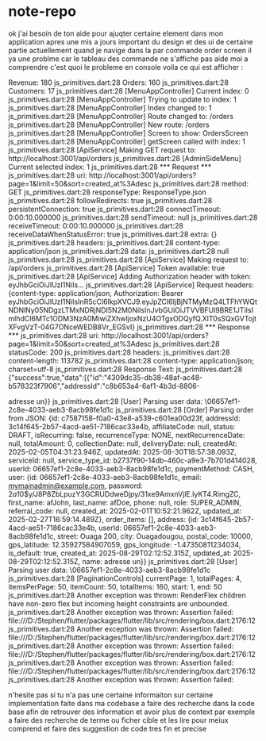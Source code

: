 # note-repo


ok j'ai besoin de ton aide pour ajuqter certaine element dans mon application apres une mis a jours important du design et des ui de certaine partie actuellement quand je navige dans la par commande order screen il ya une problme car le tableau des commande ne s'affiche pas aide moi a comprendre c'est quoi le probleme en console voila ce qui est afficher : 



Revenue: 180
js_primitives.dart:28 Orders: 160
js_primitives.dart:28 Customers: 17
js_primitives.dart:28 [MenuAppController] Current index: 0
js_primitives.dart:28 [MenuAppController] Trying to update to index: 1
js_primitives.dart:28 [MenuAppController] Index changed to: 1
js_primitives.dart:28 [MenuAppController] Route changed to: /orders
js_primitives.dart:28 [MenuAppController] New route: /orders
js_primitives.dart:28 [MenuAppController] Screen to show: OrdersScreen
js_primitives.dart:28 [MenuAppController] getScreen called with index: 1
js_primitives.dart:28 [ApiService] Making GET request to: http://localhost:3001/api/orders
js_primitives.dart:28 [AdminSideMenu] Current selected index: 1
js_primitives.dart:28 *** Request ***
js_primitives.dart:28 uri: http://localhost:3001/api/orders?page=1&limit=50&sort=created_at%3Adesc
js_primitives.dart:28 method: GET
js_primitives.dart:28 responseType: ResponseType.json
js_primitives.dart:28 followRedirects: true
js_primitives.dart:28 persistentConnection: true
js_primitives.dart:28 connectTimeout: 0:00:10.000000
js_primitives.dart:28 sendTimeout: null
js_primitives.dart:28 receiveTimeout: 0:00:10.000000
js_primitives.dart:28 receiveDataWhenStatusError: true
js_primitives.dart:28 extra: {}
js_primitives.dart:28 headers:
js_primitives.dart:28  content-type: application/json
js_primitives.dart:28 data:
js_primitives.dart:28 null
js_primitives.dart:28 
js_primitives.dart:28 [ApiService] Making request to: /api/orders
js_primitives.dart:28 [ApiService] Token available: true
js_primitives.dart:28 [ApiService] Adding Authorization header with token: eyJhbGciOiJIUzI1NiIs...
js_primitives.dart:28 [ApiService] Request headers: {content-type: application/json, Authorization: Bearer eyJhbGciOiJIUzI1NiIsInR5cCI6IkpXVCJ9.eyJpZCI6IjBjNTMyMzQ4LTFhYWQtNDNlNy05NDgzLTMxNDRjNDI5N2M0NiIsInJvbGUiOiJTVVBFUl9BRE1JTiIsImlhdCI6MTc1ODM3NzA0MiwiZXhwIjoxNzU4OTgxODQyfQ.XlT0sSQxGVTojtXFvgVzT-04G7ONceWEDB8Vr_EGSvI}
js_primitives.dart:28 *** Response ***
js_primitives.dart:28 uri: http://localhost:3001/api/orders?page=1&limit=50&sort=created_at%3Adesc
js_primitives.dart:28 statusCode: 200
js_primitives.dart:28 headers:
js_primitives.dart:28  content-length: 113782
js_primitives.dart:28  content-type: application/json; charset=utf-8
js_primitives.dart:28 Response Text:
js_primitives.dart:28 {"success":true,"data":[{"id":"4309dc35-db38-48af-ac48-b578323f7906","addressId":"c8b653a4-6af1-4b3d-8806-

adresse un}}
js_primitives.dart:28 [User] Parsing user data: \06657ef1-2c8e-4033-aeb3-8acb98fe1d1c
js_primitives.dart:28 [Order] Parsing order from JSON: {id: c7587158-f0a0-43e8-a539-c601ea00d23f, addressId: 3c14f645-2b57-4acd-ae51-7186cac33e4b, affiliateCode: null, status: DRAFT, isRecurring: false, recurrenceType: NONE, nextRecurrenceDate: null, totalAmount: 0, collectionDate: null, deliveryDate: null, createdAt: 2025-02-05T04:31:23.946Z, updatedAt: 2025-08-30T18:57:38.093Z, serviceId: null, service_type_id: b2737f90-14db-460c-a9e3-7b701d414028, userId: 06657ef1-2c8e-4033-aeb3-8acb98fe1d1c, paymentMethod: CASH, user: {id: 06657ef1-2c8e-4033-aeb3-8acb98fe1d1c, email: mymainadmin@example.com, password: $2a$10$y/J8P8ZbLpuzY3GCRUDdweDjpy/31xe9AmxnVjlE.lyKT4.RimgZC, first_name: afJohn, last_name: afDoe, phone: null, role: SUPER_ADMIN, referral_code: null, created_at: 2025-02-01T10:52:21.962Z, updated_at: 2025-02-27T16:59:14.489Z}, order_items: [], address: {id: 3c14f645-2b57-4acd-ae51-7186cac33e4b, userId: 06657ef1-2c8e-4033-aeb3-8acb98fe1d1c, street: Ouaga 200, city: Ouagadougou, postal_code: 10000, gps_latitude: 12.35927584907059, gps_longitude: -1.47350811234034, is_default: true, created_at: 2025-08-29T02:12:52.315Z, updated_at: 2025-08-29T02:12:52.315Z, name: adresse un}}
js_primitives.dart:28 [User] Parsing user data: \06657ef1-2c8e-4033-aeb3-8acb98fe1d1c
js_primitives.dart:28 [PaginationControls] currentPage: 1, totalPages: 4, itemsPerPage: 50, itemCount: 50, totalItems: 160, start: 1, end: 50
js_primitives.dart:28 Another exception was thrown: RenderFlex children have non-zero flex but incoming height constraints are unbounded.
js_primitives.dart:28 Another exception was thrown: Assertion failed: file:///D:/Stephen/flutter/packages/flutter/lib/src/rendering/box.dart:2176:12
js_primitives.dart:28 Another exception was thrown: Assertion failed: file:///D:/Stephen/flutter/packages/flutter/lib/src/rendering/box.dart:2176:12
js_primitives.dart:28 Another exception was thrown: Assertion failed: file:///D:/Stephen/flutter/packages/flutter/lib/src/rendering/box.dart:2176:12
js_primitives.dart:28 Another exception was thrown: Assertion failed: file:///D:/Stephen/flutter/packages/flutter/lib/src/rendering/box.dart:2176:12
js_primitives.dart:28 Another exception was thrown: Assertion failed: 


n'hesite pas si tu n'a pas une certaine informaiton sur certaine implementation faite dans ma codebase a faire des recherche dans la code base afin de retrouver des information et avoir plus de context par exemple a faire des recherche de terme ou ficher  cible et les lire pour meiux comprend et faire des suggestion de code tres fin et precise
